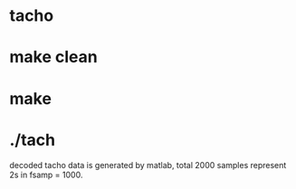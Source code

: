 # tacho
# make clean
# make
# ./tach
decoded tacho data is generated by matlab, total 2000 samples represent 2s in fsamp = 1000. 
